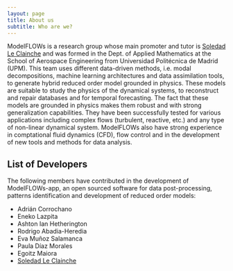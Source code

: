 ```yaml
---
layout: page
title: About us
subtitle: Who are we?
---
```


ModelFLOWs is a research group whose main promoter and tutor is [Soledad Le Clainche](https://sites.google.com/view/soledadleclainche/) and was formed in the Dept. of Applied Mathematics at the School of Aerospace Engineering from Universidad Politécnica de Madrid (UPM). This team uses different data-driven methods, i.e. modal decompositions, machine learning architectures and data assimilation tools, to generate hybrid reduced order model grounded in physics. These models are suitable to study the physics of the dynamical systems, to reconstruct and repair databases and for temporal forecasting. The fact that these models are grounded in physics makes them robust and with strong generalization capabilities. They have been successfully tested for various applications including complex flows (turbulent, reactive, etc.) and any type of non-linear dynamical system. ModelFLOWs also have strong experience in comptational fluid dynamics (CFD), flow control and in the development of new tools and methods for data analysis.  

## List of Developers
The following members have contributed in the development of ModelFLOWs-app, an open sourced software for data post-processing, patterns identification and development of reduced order models:
- Adrián Corrochano
- Eneko Lazpita
- Ashton Ian Hetherington
- Rodrigo Abadia-Heredia
- Eva Muñoz Salamanca
- Paula Díaz Morales
- Egoitz Maiora
- [Soledad Le Clainche](https://sites.google.com/view/soledadleclainche/)

<!-- ### List of Contributors
- 
-->

<!-- ## Projects
Include projects related to the group. -->
